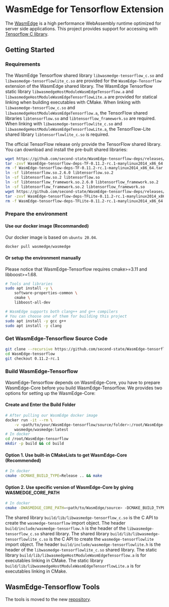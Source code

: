 # WasmEdge for Tensorflow Extension

The [WasmEdge](https://github.com/WasmEdge/WasmEdge) is a high performance WebAssembly runtime optimized for server side applications. This project provides support for accessing with [Tensorflow C library](https://www.tensorflow.org/install/lang_c).

## Getting Started

### Requirements

The WasmEdge Tensorflow shared library `libwasmedge-tensorflow_c.so` and `libwasmedge-tensorflowlite_c.so` are provided for the `WasmEdge-Tensorflow` extension of the WasmEdge shared library.
The WasmEdge Tensorflow static library `libwasmedgeHostModuleWasmEdgeTensorflow.a` and `libwasmedgeHostModuleWasmEdgeTensorflowLite.a` are provided for statical linking when building executables with CMake.
When linking with `libwasmedge-tensorflow_c.so` and `libwasmedgeHostModuleWasmEdgeTensorflow.a`, the TensorFlow shared libraries `libtensorflow.so` and `libtensorflow_framework.so` are required.
When linking with `libwasmedge-tensorflowlite_c.so` and `libwasmedgeHostModuleWasmEdgeTensorflowLite.a`, the TensorFlow-Lite shared library `libtensorflowlite_c.so` is required.

The official TensorFlow release only provide the TensorFlow shared library.
You can download and install the pre-built shared libraries:

```bash
wget https://github.com/second-state/WasmEdge-tensorflow-deps/releases/download/0.11.2-rc.1/WasmEdge-tensorflow-deps-TF-0.11.2-rc.1-manylinux2014_x86_64.tar.gz
tar -zxvf WasmEdge-tensorflow-deps-TF-0.11.2-rc.1-manylinux2014_x86_64.tar.gz
rm -f WasmEdge-tensorflow-deps-TF-0.11.2-rc.1-manylinux2014_x86_64.tar.gz
ln -sf libtensorflow.so.2.6.0 libtensorflow.so.2
ln -sf libtensorflow.so.2 libtensorflow.so
ln -sf libtensorflow_framework.so.2.6.0 libtensorflow_framework.so.2
ln -sf libtensorflow_framework.so.2 libtensorflow_framework.so
wget https://github.com/second-state/WasmEdge-tensorflow-deps/releases/download/0.11.2-rc.1/WasmEdge-tensorflow-deps-TFLite-0.11.2-rc.1-manylinux2014_x86_64.tar.gz
tar -zxvf WasmEdge-tensorflow-deps-TFLite-0.11.2-rc.1-manylinux2014_x86_64.tar.gz
rm -f WasmEdge-tensorflow-deps-TFLite-0.11.2-rc.1-manylinux2014_x86_64.tar.gz
```

### Prepare the environment

#### Use our docker image (Recommanded)

Our docker image is based on `ubuntu 20.04`.

```bash
docker pull wasmedge/wasmedge
```

#### Or setup the environment manually

Please notice that WasmEdge-Tensorflow requires cmake>=3.11 and libboost>=1.68.

```bash
# Tools and libraries
sudo apt install -y \
    software-properties-common \
    cmake \
    libboost-all-dev

# WasmEdge supports both clang++ and g++ compilers
# You can choose one of them for building this project
sudo apt install -y gcc g++
sudo apt install -y clang
```

### Get WasmEdge-Tensorflow Source Code

```bash
git clone --recursive https://github.com/second-state/WasmEdge-tensorflow.git
cd WasmEdge-tensorflow
git checkout 0.11.2-rc.1
```

### Build WasmEdge-Tensorflow

WasmEdge-Tensorflow depends on WasmEdge-Core, you have to prepare WasmEdge-Core before you build WasmEdge-Tensorflow.
We provides two options for setting up the WasmEdge-Core:

#### Create and Enter the Build Folder

```bash
# After pulling our WasmEdge docker image
docker run -it --rm \
    -v <path/to/your/WasmEdge-tensorflow/source/folder>:/root/WasmEdge-tensorflow \
    wasmedge/wasmedge:latest
# In docker
cd /root/WasmEdge-tensorflow
mkdir -p build && cd build
```

#### Option 1. Use built-in CMakeLists to get WasmEdge-Core (Recommended)

```bash
# In docker
cmake -DCMAKE_BUILD_TYPE=Release .. && make
```

#### Option 2. Use specific version of WasmEdge-Core by giving WASMEDGE_CORE_PATH

```bash
# In docker
cmake -DWASMEDGE_CORE_PATH=<path/to/WasmEdge/source> -DCMAKE_BUILD_TYPE=Release .. && make
```

The shared library `build/lib/libwasmedge-tensorflow_c.so` is the C API to create the `wasmedge-tensorflow` import object.
The header `build/include/wasmedge-tensorflow.h` is the header of the `libwasmedge-tensorflow_c.so` shared library.
The shared library `build/lib/libwasmedge-tensorflowlite_c.so` is the C API to create the `wasmedge-tensorflowlite` import object.
The header `build/include/wasmedge-tensorflowlite.h` is the header of the `libwasmedge-tensorflowlite_c.so` shared library.
The static library `build/lib/libwasmedgeHostModuleWasmEdgeTensorflow.a` is for executables linking in CMake.
The static library `build/lib/libwasmedgeHostModuleWasmEdgeTensorflowLite.a` is for executables linking in CMake.

## WasmEdge-Tensorflow Tools

The tools is moved to the new [repository](https://github.com/second-state/WasmEdge-tensorflow-tools).
